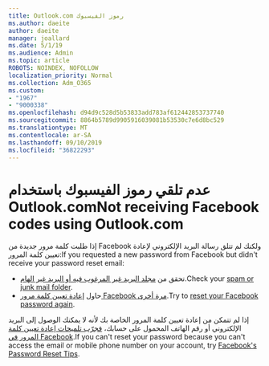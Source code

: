 ```yaml
---
title: Outlook.com رموز الفيسبوك
ms.author: daeite
author: daeite
manager: joallard
ms.date: 5/1/19
ms.audience: Admin
ms.topic: article
ROBOTS: NOINDEX, NOFOLLOW
localization_priority: Normal
ms.collection: Adm_O365
ms.custom:
- "1967"
- "9000338"
ms.openlocfilehash: d94d9c528d5b53833add783af612442853737740
ms.sourcegitcommit: 8864b5789d9905916039081b53530c7e6d8bc529
ms.translationtype: MT
ms.contentlocale: ar-SA
ms.lasthandoff: 09/10/2019
ms.locfileid: "36822293"
---
```

# <a name="not-receiving-facebook-codes-using-outlookcom"></a><span data-ttu-id="5b31c-102">عدم تلقي رموز الفيسبوك باستخدام Outlook.com</span><span class="sxs-lookup"><span data-stu-id="5b31c-102">Not receiving Facebook codes using Outlook.com</span></span>

<span data-ttu-id="5b31c-103">إذا طلبت كلمة مرور جديدة من Facebook ولكنك لم تتلق رسالة البريد الإلكتروني لإعادة تعيين كلمة المرور:</span><span class="sxs-lookup"><span data-stu-id="5b31c-103">If you requested a new password from Facebook but didn't receive your password reset email:</span></span>

- <span data-ttu-id="5b31c-104">تحقق من [مجلد البريد غير المرغوب فيه أو البريد غير الهام](https://outlook.live.com/mail/junkemail).</span><span class="sxs-lookup"><span data-stu-id="5b31c-104">Check your [spam or junk mail folder](https://outlook.live.com/mail/junkemail).</span></span>
- <span data-ttu-id="5b31c-105">حاول [إعادة تعيين كلمة مرور Facebook مرة أخرى](https://aka.ms/facebook-password-reset).</span><span class="sxs-lookup"><span data-stu-id="5b31c-105">Try to [reset your Facebook password again](https://aka.ms/facebook-password-reset).</span></span>

<span data-ttu-id="5b31c-106">إذا لم تتمكن من إعادة تعيين كلمة المرور الخاصة بك لأنه لا يمكنك الوصول إلى البريد الإلكتروني أو رقم الهاتف المحمول على حسابك، [فجرّب تلميحات إعادة تعيين كلمة المرور في Facebook](https://aka.ms/facebook-password-help).</span><span class="sxs-lookup"><span data-stu-id="5b31c-106">If you can't reset your password because you can't access the email or mobile phone number on your account, try [Facebook's Password Reset Tips](https://aka.ms/facebook-password-help).</span></span>
